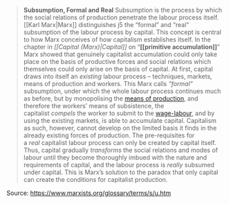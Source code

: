 >**Subsumption, Formal and Real**
>Subsumption is the process by which the social relations of production penetrate the labour process itself. [[Karl Marx|Marx]] distinguishes j5   the “formal” and “real” subsumption of the labour process by capital.
>This concept is central to how Marx conceives of how capitalism establishes itself. In the chapter in _[[Capital (Marx)|Capital]]_ on “**[[primitive accumulation]]**” Marx showed that genuinely capitalist accumulation could only take place on the basis of productive forces and social relations which themselves could only arise on the basis of capital. At first, capital draws into itself an _existing_ labour process – techniques, markets, means of production and workers. This Marx calls _“formal”_ subsumption, under which the whole labour process continues much as before, but by monopolising the [means of production](https://www.marxists.org/glossary/terms/m/e.htm#means-production), and therefore the workers’ means of subsistence, the capitalist _compels_ the worker to submit to the [wage-labour](https://www.marxists.org/glossary/terms/w/a.htm#wage-labour), and by using the existing markets, is able to accumulate capital.
>Capitalism as such, however, cannot develop on the limited basis it finds in the already existing forces of production. The pre-requisites for a _real_ capitalist labour process can only be created by capital itself. Thus, capital gradually _transforms_ the social relations and modes of labour until they become thoroughly imbued with the nature and requirements of capital, and the labour process is _really_ subsumed under capital. This is Marx’s solution to the paradox that only capital can create the conditions for capitalist production.

Source: https://www.marxists.org/glossary/terms/s/u.htm